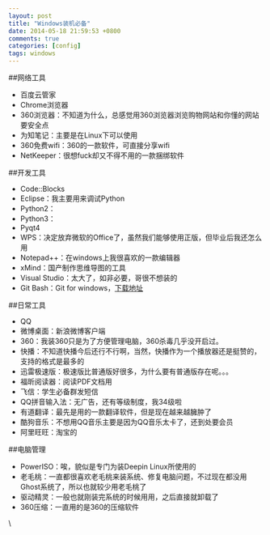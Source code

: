 ```yaml
---
layout: post
title: "Windows装机必备"
date: 2014-05-18 21:59:53 +0800
comments: true
categories: [config]
tags: windows
---
```

##网络工具

 - 百度云管家
 - Chrome浏览器
 - 360浏览器：不知道为什么，总感觉用360浏览器浏览购物网站和你懂的网站要安全点
 - 为知笔记：主要是在Linux下可以使用
 - 360免费wifi：360的一款软件，可直接分享wifi
 - NetKeeper：很想fuck却又不得不用的一款捆绑软件
<!--more-->
##开发工具

 - Code::Blocks
 - Eclipse：我主要用来调试Python
 - Python2：
 - Python3：
 - Pyqt4
 - WPS：决定放弃微软的Office了，虽然我们能够使用正版，但毕业后我还怎么用
 - Notepad++：在windows上我很喜欢的一款编辑器
 - xMind：国产制作思维导图的工具
 - Visual Studio：太大了，如非必要，哥很不想装的
 - Git Bash：Git for windows，[下载地址](http://msysgit.github.io/)

##日常工具

 - QQ
 - 微博桌面：新浪微博客户端
 - 360：我装360只是为了方便管理电脑，360杀毒几乎没开启过。
 - 快播：不知道快播今后还行不行啊，当然，快播作为一个播放器还是挺赞的，支持的格式是最多的
 - 迅雷极速版：极速版比普通版好很多，为什么要有普通版存在呢。。。
 - 福昕阅读器：阅读PDF文档用
 - 飞信：学生必备群发短信
 - QQ拼音输入法：无广告，还有等级制度，我34级啦
 - 有道翻译：最先是用的一款翻译软件，但是现在越来越臃肿了
 - 酷狗音乐：不想用QQ音乐主要是因为QQ音乐太卡了，还到处要会员
 - 阿里旺旺：淘宝的



##电脑管理
  
 - PowerISO：唉，貌似是专门为装Deepin Linux所使用的
 - 老毛桃：一直都很喜欢老毛桃来装系统、修复电脑问题，不过现在都没用Ghost系统了，所以也就较少用老毛桃了
 - 驱动精灵：一般也就刚装完系统的时候用用，之后直接就卸载了
 - 360压缩：一直用的是360的压缩软件


\
